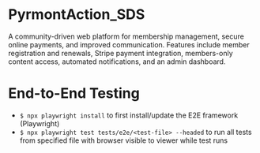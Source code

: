 # PyrmontAction_SDS

A community-driven web platform for membership management, secure online payments, and improved communication. Features include member registration and renewals, Stripe payment integration, members-only content access, automated notifications, and an admin dashboard.

# End-to-End Testing

- `$ npx playwright install` to first install/update the E2E framework (Playwright)
- `$ npx playwright test tests/e2e/<test-file> --headed` to run all tests from specified file with browser visible to viewer while test runs
